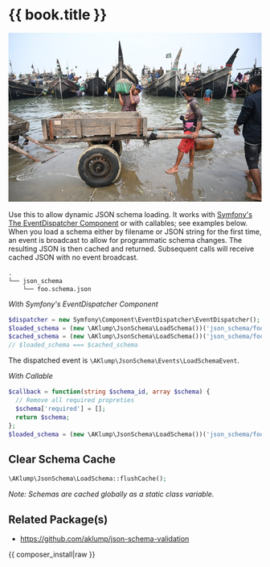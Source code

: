<!--
id: readme
tags: ''
-->

# {{ book.title }}

![Loading](../../images/loading.jpg)

Use this to allow dynamic JSON schema loading. It works with [Symfony's The EventDispatcher Component](https://symfony.com/doc/current/components/event_dispatcher.html) or with callables; see examples below. When you load a schema either by filename or JSON string for the first time, an event is broadcast to allow for programmatic schema changes. The resulting JSON is then cached and returned. Subsequent calls will receive cached JSON with no event broadcast.

```text
.
└── json_schema
    └── foo.schema.json
```

_With Symfony's EventDispatcher Component_

```php
$dispatcher = new Symfony\Component\EventDispatcher\EventDispatcher();
$loaded_schema = (new \AKlump\JsonSchema\LoadSchema())('json_schema/foo.schema.json', $dispatcher);
$cached_schema = (new \AKlump\JsonSchema\LoadSchema())('json_schema/foo.schema.json', $dispatcher);
// $loaded_schema === $cached_schema
```

The dispatched event is `\AKlump\JsonSchema\Events\LoadSchemaEvent`.

_With Callable_

```php
$callback = function(string $schema_id, array $schema) {
  // Remove all required propreties
  $schema['required'] = [];
  return $schema;
};
$loaded_schema = (new \AKlump\JsonSchema\LoadSchema())('json_schema/foo.schema.json', $callback);
```

## Clear Schema Cache

```php
\AKlump\JsonSchema\LoadSchema::flushCache();
```

_Note: Schemas are cached globally as a static class variable._

## Related Package(s)

* https://github.com/aklump/json-schema-validation

{{ composer_install|raw }}
